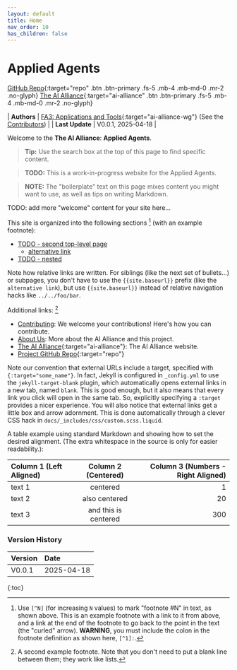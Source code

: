 ```yaml
---
layout: default
title: Home
nav_order: 10
has_children: false
---
```


# Applied Agents

[GitHub Repo](https://github.com/The-AI-Alliance/applied-agents){:target="repo" .btn .btn-primary .fs-5 .mb-4 .mb-md-0 .mr-2 .no-glyph}
[The AI Alliance](https://thealliance.ai){:target="ai-alliance" .btn .btn-primary .fs-5 .mb-4 .mb-md-0 .mr-2 .no-glyph} 

| **Authors**     | [FA3: Applications and Tools](https://thealliance.ai/focus-areas/applications-and-tools){:target="ai-alliance-wg"} (See the [Contributors]({{site.baseurl}}/contributing/#contributors)) |
| **Last Update** | V0.0.1, 2025-04-18 |

Welcome to the **The AI Alliance**: **Applied Agents**.

> **Tip:** Use the search box at the top of this page to find specific content.

> **TODO:** This is a work-in-progress website for the Applied Agents.

> **NOTE:** The "boilerplate" text on this page mixes content you might want to use, as well as tips on writing Markdown.

TODO: add more "welcome" content for your site here...

This site is organized into the following sections [^1] (with an example footnote):

* [TODO - second top-level page]({{site.baseurl}}/second_page)
    * [alternative link](second_page)
* [TODO - nested]({{site.baseurl}}/nested/nested)

Note how relative links are written. For siblings (like the next set of bullets...) or subpages, you don't have to use the `{{site.baseurl}}` prefix (like the `alternative link`), but use `{{site.baseurl}}` instead of relative navigation hacks like `../../foo/bar`.

Additional links: [^2]

* [Contributing]({{site.baseurl}}/contributing): We welcome your contributions! Here's how you can contribute.
* [About Us]({{site.baseurl}}/about): More about the AI Alliance and this project.
* [The AI Alliance](https://thealliance.ai){:target="ai-alliance"}: The AI Alliance website.
* [Project GitHub Repo](https://github.com/The-AI-Alliance/applied-agents){:target="repo"}

Note our convention that external URLs include a target, specified with `{:target="some_name"}`. In fact, Jekyll is configured in `_config.yml` to use the `jekyll-target-blank` plugin, which automatically opens external links in a new tab, named `blank`. This is good enough, but it also means that every link you click will open in the same tab. So, explicitly specifying a `:target` provides a nicer experience. You will also notice that external links get a little box and arrow adornment. This is done automatically through a clever CSS hack in `docs/_includes/css/custom.scss.liquid`.

A table example using standard Markdown and showing how to set the desired alignment. (The extra whitespace in the source is only for easier readability.):

| Column 1 (Left Aligned) | Column 2 (Centered) | Column 3 (Numbers - Right Aligned) |
| :------- | :------------------: | -----: |
| text 1   | centered             | 1      |
| text 2   | also centered        | 20     |
| text 3   | and this is centered | 300    |

### Version History

| Version  | Date       |
| :------- | :--------- |
| V0.0.1   | 2025-04-18 |

[^1]: Use `[^N]` (for increasing `N` values) to mark "footnote #N" in text, as shown above. This is an example footnote with a link to it from above, and a link at the end of the footnote to go back to the point in the text (the "curled" arrow). **WARNING**, you must include the colon in the footnote definition as shown here, `[^1]:`.
[^2]: A second example footnote. Note that you don't need to put a blank line between them; they work like lists.

<!-- 
Use the following construct to automatically show a table of
contents (ToC) for the child pages.
For this page, you already have a "manual" ToC in the bullet 
lists above.
-->
{:toc}
